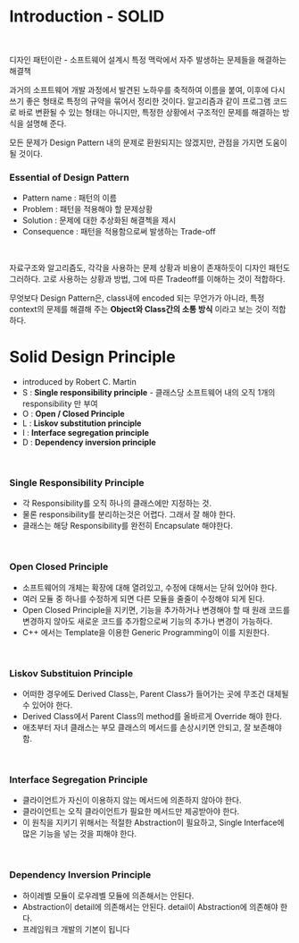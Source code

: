 # Introduction - SOLID

<br>

디자인 패턴이란 - 소프트웨어 설계시 특정 맥락에서 자주 발생하는 문제들을 해결하는 해결책<br>

과거의 소프트웨어 개발 과정에서 발견된 노하우를 축적하여 이름을 붙여, 이후에 다시 쓰기 좋은 형태로 특정의 규약을 묶어서 정리한 것이다. 알고리즘과 같이 프로그램 코드로 바로 변환될 수 있는 형태는 아니지만, 특정한 상황에서 구조적인 문제를 해결하는 방식을 설명해 준다.<br>

모든 문제가 Design Pattern 내의 문제로 환원되지는 않겠지만, 관점을 가지면 도움이 될 것이다. <br>

### Essential of Design Pattern

- Pattern name : 패턴의 이름 
- Problem : 패턴을 적용해야 할 문제상황
- Solution :  문제에 대한 추상화된 해결첵을 제시
- Consequence : 패턴을 적용함으로써 발생하는 Trade-off

<br>

자료구조와 알고리즘도, 각각을 사용하는 문제 상황과 비용이 존재하듯이 디자인 패턴도 그러하다. 고로 사용하는 상황과 방법, 그에 따른 Tradeoff를 이해하는 것이 적합하다.<br>

무엇보다 Design Pattern은, class내에 encoded 되는 무언가가 아니라, 특정 context의 문제를 해결해 주는  **Object와 Class간의 소통 방식** 이라고 보는 것이 적합하다.<br>



# Solid Design Principle

- introduced by Robert C. Martin
- S : **Single responsibility principle** - 클래스당 소프트웨어 내의 오직 1개의 responsibility 만 부여
- O : **Open / Closed Principle**
- L : **Liskov substitution principle**
- I : **Interface segregation principle**
- D : **Dependency inversion principle**

<br>

### Single Responsibility Principle

- 각 Responsibility를 오직 하나의 클래스에만 지정하는 것.
- 물론 responsibility를 분리하는것은 어렵다. 그래서 잘 해야 한다.
- 클래스는 해당 Responsibility를 완전히 Encapsulate 해야한다.

<br>

### Open Closed Principle

- 소프트웨어의 개체는 확장에 대해 열려있고, 수정에 대해서는 닫혀 있어야 한다.
- 여러 모듈 중 하나를 수정하게 되면 다른 모듈을 줄줄이 수정해야 되게 된다.
- Open Closed Principle을 지키면, 기능을 추가하거나 변경해야 할 때 원래 코드를 변경하지 않아도 새로운 코드를 추가함으로써 기능의 추가나 변경이 가능하다.
- C++ 에서는 Template을 이용한 Generic Programming이 이를 지원한다.

<br>

### Liskov Substituion Principle

- 어떠한 경우에도 Derived Class는, Parent Class가 들어가는 곳에 무조건 대체될 수 있어야 한다.
- Derived Class에서 Parent Class의 method를 올바르게 Override 해야 한다. 
- 애초부터 자녀 클래스는 부모 클래스의 메서드를 손상시키면 안되고, 잘 보존해야 함.

<br>

### Interface Segregation Principle

- 클라이언트가 자신이 이용하지 않는 메서드에 의존하지 않아야 한다.
- 클라이언트는 오직 클라이언트가 필요한 메서드만 제공받아야 한다.
- 이 원칙을 지키기 위해서는 적절한 Abstraction이 필요하고, Single Interface에 많은 기능을 넣는 것을 피해야 한다.

<br>

### Dependency Inversion Principle

- 하이레벨 모듈이 로우레벨 모듈에 의존해서는 안된다.
- Abstraction이 detail에 의존해서는 안된다. detail이 Abstraction에 의존해야 한다.
- 프레임워크 개발의 기본이 됩니다

<br>

